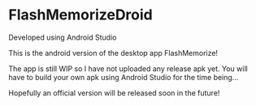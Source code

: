 # FlashMemorizeDroid

Developed using Android Studio

This is the android version of the desktop app FlashMemorize!

The app is still WIP so I have not uploaded any release apk yet. You will have to build your own apk using Android Studio for the time being...

Hopefully an official version will be released soon in the future!
